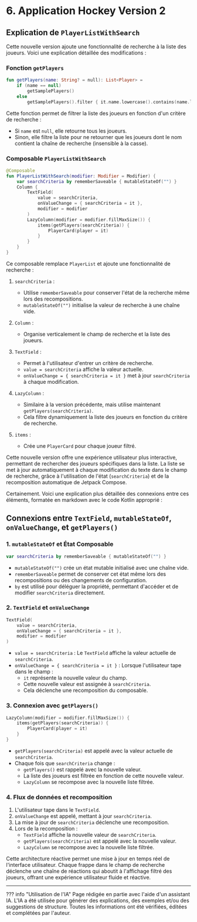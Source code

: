 # 6. Application Hockey Version 2

## Explication de `PlayerListWithSearch`

Cette nouvelle version ajoute une fonctionnalité de recherche à la liste des joueurs. Voici une explication détaillée
des modifications :

### Fonction `getPlayers`

```kotlin
fun getPlayers(name: String? = null): List<Player> =
    if (name == null)
        getSamplePlayers()
    else
        getSamplePlayers().filter { it.name.lowercase().contains(name.lowercase()) }.toList()
```

Cette fonction permet de filtrer la liste des joueurs en fonction d'un critère de recherche :

- Si `name` est `null`, elle retourne tous les joueurs.
- Sinon, elle filtre la liste pour ne retourner que les joueurs dont le nom contient la chaîne de recherche (insensible
  à la casse).

### Composable `PlayerListWithSearch`

```kotlin
@Composable
fun PlayerListWithSearch(modifier: Modifier = Modifier) {
    var searchCriteria by rememberSaveable { mutableStateOf("") }
    Column {
        TextField(
            value = searchCriteria,
            onValueChange = { searchCriteria = it },
            modifier = modifier
        )
        LazyColumn(modifier = modifier.fillMaxSize()) {
            items(getPlayers(searchCriteria)) {
                PlayerCard(player = it)
            }
        }
    }
}
```

Ce composable remplace `PlayerList` et ajoute une fonctionnalité de recherche :

1. `searchCriteria` :
    - Utilise `rememberSaveable` pour conserver l'état de la recherche même lors des recompositions.
    - `mutableStateOf("")` initialise la valeur de recherche à une chaîne vide.

2. `Column` :
    - Organise verticalement le champ de recherche et la liste des joueurs.

3. `TextField` :
    - Permet à l'utilisateur d'entrer un critère de recherche.
    - `value = searchCriteria` affiche la valeur actuelle.
    - `onValueChange = { searchCriteria = it }` met à jour `searchCriteria` à chaque modification.

4. `LazyColumn` :
    - Similaire à la version précédente, mais utilise maintenant `getPlayers(searchCriteria)`.
    - Cela filtre dynamiquement la liste des joueurs en fonction du critère de recherche.

5. `items` :
    - Crée une `PlayerCard` pour chaque joueur filtré.

Cette nouvelle version offre une expérience utilisateur plus interactive, permettant de rechercher des joueurs
spécifiques dans la liste. La liste se met à jour automatiquement à chaque modification du texte dans le champ de
recherche, grâce à l'utilisation de l'état (`searchCriteria`) et de la recomposition automatique de Jetpack Compose.

Certainement. Voici une explication plus détaillée des connexions entre ces éléments, formatée en markdown avec le code
Kotlin approprié :

## Connexions entre `TextField`, `mutableStateOf`, `onValueChange`, et `getPlayers()`

### 1. `mutableStateOf` et État Composable

```kotlin
var searchCriteria by rememberSaveable { mutableStateOf("") }
```

- `mutableStateOf("")` crée un état mutable initialisé avec une chaîne vide.
- `rememberSaveable` permet de conserver cet état même lors des recompositions ou des changements de configuration.
- `by` est utilisé pour déléguer la propriété, permettant d'accéder et de modifier `searchCriteria` directement.

### 2. `TextField` et `onValueChange`

```kotlin
TextField(
    value = searchCriteria,
    onValueChange = { searchCriteria = it },
    modifier = modifier
)
```

- `value = searchCriteria` : Le `TextField` affiche la valeur actuelle de `searchCriteria`.
- `onValueChange = { searchCriteria = it }` : Lorsque l'utilisateur tape dans le champ :
    - `it` représente la nouvelle valeur du champ.
    - Cette nouvelle valeur est assignée à `searchCriteria`.
    - Cela déclenche une recomposition du composable.

### 3. Connexion avec `getPlayers()`

```kotlin
LazyColumn(modifier = modifier.fillMaxSize()) {
    items(getPlayers(searchCriteria)) {
        PlayerCard(player = it)
    }
}
```

- `getPlayers(searchCriteria)` est appelé avec la valeur actuelle de `searchCriteria`.
- Chaque fois que `searchCriteria` change :
    - `getPlayers()` est rappelé avec la nouvelle valeur.
    - La liste des joueurs est filtrée en fonction de cette nouvelle valeur.
    - `LazyColumn` se recompose avec la nouvelle liste filtrée.

### 4. Flux de données et recomposition

1. L'utilisateur tape dans le `TextField`.
2. `onValueChange` est appelé, mettant à jour `searchCriteria`.
3. La mise à jour de `searchCriteria` déclenche une recomposition.
4. Lors de la recomposition :
    - `TextField` affiche la nouvelle valeur de `searchCriteria`.
    - `getPlayers(searchCriteria)` est appelé avec la nouvelle valeur.
    - `LazyColumn` se recompose avec la nouvelle liste filtrée.


Cette architecture réactive permet une mise à jour en temps réel de l'interface utilisateur. Chaque frappe dans le champ
de recherche déclenche une chaîne de réactions qui aboutit à l'affichage filtré des joueurs, offrant une expérience
utilisateur fluide et réactive.



-------
??? info "Utilisation de l'IA"
    Page rédigée en partie avec l'aide d'un assistant IA. L'IA a été utilisée pour générer des 
    explications, des exemples et/ou des suggestions de structure. Toutes les informations ont 
    été vérifiées, éditées et complétées par l'auteur.